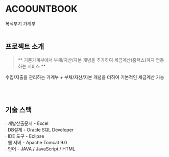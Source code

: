 # ACOOUNTBOOK
복식부기 가계부
<br><br>
## 프로젝트 소개

> ** 기존가계부에서 부채/자산/자본 개념을 추가하여 세금계산(홈택스)까지 연동하는 서비스 **

수입/지출을 관리하는 가계부 + 부채/자산/자본 개념을 더하여 기본적인 세금계산 가능 

<br><br>

## 기술 스택

∙ 개발산출문서 - Excel
<br>
∙ DB설계 - Oracle SQL Developer
<br>
∙ IDE 도구 - Eclipse
<br>
∙ 웹 서버 - Apache Tomcat 9.0
<br>
∙ 언어 - JAVA / JavaScript / HTML
